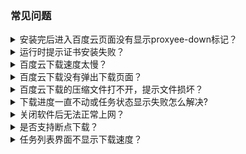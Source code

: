 ### 常见问题
<details>
  <summary>安装完后进入百度云页面没有显示proxyee-down标记？</summary>
  
  **如果是校内网或宽带拨号上网的，请[安装switchy插件](https://github.com/monkeyWie/proxyee-down/blob/master/.guide/common/switchy/read.md)进行下载**
</details>
<details>
  <summary>运行时提示证书安装失败？</summary>
  
  **请按照教程里的[手动安装证书](https://github.com/monkeyWie/proxyee-down/blob/master/.guide/common/ca/read.md)步骤进行安装**
</details>
<details>
  <summary>百度云下载速度太慢？</summary>
  
  **调大分段数，若还是下载慢可能单文件下载被百度云10kb限速了，请尝试批量下载(选中文件夹或多个文件一起下载)**
</details>
<details>
  <summary>百度云下载没有弹出下载页面？</summary>
  
  **若是下载文件夹，文件夹或父级文件夹名称中不能含有+号，有+号的话请修改名称后再下载。**  
  **其他情况请尝试登录百度云再下载或在自己网盘新建一个文件夹再转存进来重新分享新文件夹再下载。**
</details>
<details>
  <summary>百度云下载的压缩文件打不开，提示文件损坏？</summary>
  
  **使用下载器工具里的百度云解压工具进行解压。**
</details>
<details>
  <summary>下载进度一直不动或任务状态显示失败怎么解决?</summary>
  
  **这种情况一般都是下载链接失效了，需要刷新下载链接，具体[查看](https://github.com/monkeyWie/proxyee-down/blob/master/.guide/common/refresh/read.md)**
</details>
<details>
  <summary>关闭软件后无法正常上网？</summary>
  
  **打开IE浏览器，将IE浏览器里的代理设置关闭即可。**
</details>
<details>
  <summary>是否支持断点下载？</summary>
  
  **支持。**
</details>
<details>
  <summary>任务列表界面不显示下载速度？</summary>
  
  **点击任务列表中的任务圈即可显示。**
</details>